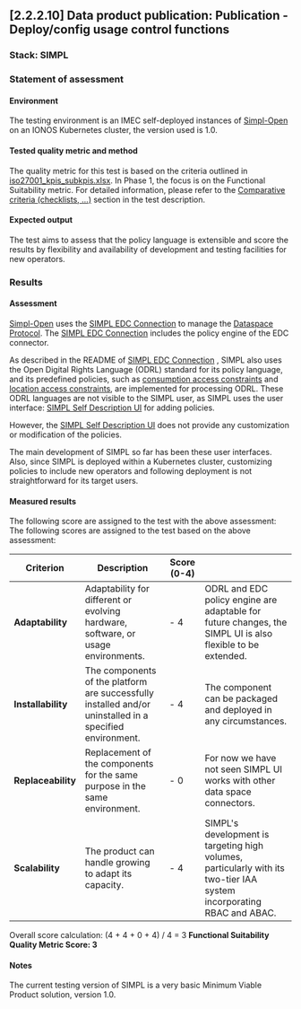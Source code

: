 ## [2.2.2.10] Data product publication: Publication - Deploy/config usage control functions
### Stack: SIMPL

### Statement of assessment
#### Environment

The testing environment is an IMEC self-deployed instances of [Simpl-Open](https://code.europa.eu/simpl/simpl-open) on
an IONOS Kubernetes cluster, the version used is 1.0.

#### Tested quality metric and method

The quality metric for this test is based on the criteria outlined in [iso27001_kpis_subkpis.xlsx](../../../../../design_decisions/background_info/iso27001_kpis_subkpis.xlsx). In Phase 1,
the focus is on the Functional Suitability metric. For detailed information, please refer to the [Comparative criteria (checklists, ...)](./test.md#comparative-criteria-checklists-) section in the test description.

#### Expected output
The test aims to assess that the policy language is extensible and score the results by flexibility and availability of development and testing facilities for new operators.

### Results
#### Assessment
[Simpl-Open](https://code.europa.eu/simpl/simpl-open) uses the [SIMPL EDC Connection](https://code.europa.eu/simpl/simpl-open/development/gaia-x-edc/simpl-edc) to manage the [Dataspace Protocol](https://docs.internationaldataspaces.org/ids-knowledgebase/dataspace-protocol). The [SIMPL EDC Connection](https://code.europa.eu/simpl/simpl-open/development/gaia-x-edc/simpl-edc) includes the policy engine of the EDC connector.

As described in the README of [SIMPL EDC Connection](https://code.europa.eu/simpl/simpl-open/development/gaia-x-edc/simpl-edc) , SIMPL also uses the Open Digital Rights Language (ODRL) standard for its policy language, and its predefined policies, such as [consumption access constraints](https://code.europa.eu/simpl/simpl-open/development/gaia-x-edc/simpl-edc/-/blob/main/src/main/java/eu/europa/ec/simpl/ConsumptionConstraintFunction.java?ref_type=heads) and [location access constraints](https://code.europa.eu/simpl/simpl-open/development/gaia-x-edc/simpl-edc/-/blob/main/src/main/java/eu/europa/ec/simpl/LocationConstraintFunction.java?ref_type=heads), are implemented for processing ODRL.
These ODRL languages are not visible to the SIMPL user, as SIMPL uses the user interface: [SIMPL Self Description UI](https://code.europa.eu/simpl/simpl-open/development/gaia-x-edc/simpl-sd-ui) for adding policies.

However, the [SIMPL Self Description UI](https://code.europa.eu/simpl/simpl-open/development/gaia-x-edc/simpl-sd-ui) does not provide any customization or modification of the policies. 

The main development of SIMPL so far has been these user interfaces.
Also, since SIMPL is deployed within a Kubernetes cluster, customizing policies to include new operators and following deployment is not straightforward for its target users.

#### Measured results

The following score are assigned to the test with the above assessment:
The following scores are assigned to the test based on the above assessment:

| **Criterion**      | **Description**                                                                                          | **Score (0-4)** |                                                                                                                        |
|--------------------|----------------------------------------------------------------------------------------------------------|-----------------|------------------------------------------------------------------------------------------------------------------------|
| **Adaptability**   | Adaptability for different or evolving hardware, software, or usage environments.                        | -   4           | ODRL and EDC policy engine are adaptable for future changes, the SIMPL UI is also flexible to be extended.             |
| **Installability** | The components of the platform are successfully installed and/or uninstalled in a specified environment. | -   4           | The component can be packaged and deployed in any circumstances.                                                       |
| **Replaceability** | Replacement of the components for the same purpose in the same environment.                              | -   0           | For now we have not seen SIMPL UI works with other data space connectors.                                              |              
| **Scalability**    | The product can handle growing to adapt its capacity.                                                    | -   4           | SIMPL's development is targeting high volumes, particularly with its two-tier IAA system incorporating RBAC and ABAC.  |

Overall score calculation: (4 + 4 + 0 + 4) / 4 = 3
**Functional Suitability Quality Metric Score: 3**

#### Notes
The current testing version of SIMPL is a very basic Minimum Viable Product solution, version 1.0.   